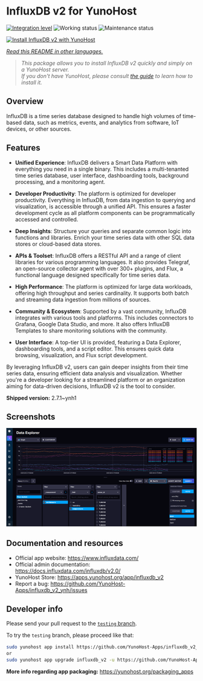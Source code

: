 <!--
N.B.: This README was automatically generated by <https://github.com/YunoHost/apps/tree/master/tools/readme_generator>
It shall NOT be edited by hand.
-->

# InfluxDB v2 for YunoHost

[![Integration level](https://dash.yunohost.org/integration/influxdb_v2.svg)](https://ci-apps.yunohost.org/ci/apps/influxdb_v2/) ![Working status](https://ci-apps.yunohost.org/ci/badges/influxdb_v2.status.svg) ![Maintenance status](https://ci-apps.yunohost.org/ci/badges/influxdb_v2.maintain.svg)

[![Install InfluxDB v2 with YunoHost](https://install-app.yunohost.org/install-with-yunohost.svg)](https://install-app.yunohost.org/?app=influxdb_v2)

*[Read this README in other languages.](./ALL_README.md)*

> *This package allows you to install InfluxDB v2 quickly and simply on a YunoHost server.*  
> *If you don't have YunoHost, please consult [the guide](https://yunohost.org/install) to learn how to install it.*

## Overview

InfluxDB is a time series database designed to handle high volumes of time-based data, such as metrics, events, and analytics from software, IoT devices, or other sources.

## Features

- **Unified Experience**: InfluxDB delivers a Smart Data Platform with everything you need in a single binary. This includes a multi-tenanted time series database, user interface, dashboarding tools, background processing, and a monitoring agent.

- **Developer Productivity**: The platform is optimized for developer productivity. Everything in InfluxDB, from data ingestion to querying and visualization, is accessible through a unified API. This ensures a faster development cycle as all platform components can be programmatically accessed and controlled.

- **Deep Insights**: Structure your queries and separate common logic into functions and libraries. Enrich your time series data with other SQL data stores or cloud-based data stores.

- **APIs & Toolset**: InfluxDB offers a RESTful API and a range of client libraries for various programming languages. It also provides Telegraf, an open-source collector agent with over 300+ plugins, and Flux, a functional language designed specifically for time series data.

- **High Performance**: The platform is optimized for large data workloads, offering high throughput and series cardinality. It supports both batch and streaming data ingestion from millions of sources.

- **Community & Ecosystem**: Supported by a vast community, InfluxDB integrates with various tools and platforms. This includes connectors to Grafana, Google Data Studio, and more. It also offers InfluxDB Templates to share monitoring solutions with the community.

- **User Interface**: A top-tier UI is provided, featuring a Data Explorer, dashboarding tools, and a script editor. This ensures quick data browsing, visualization, and Flux script development.

By leveraging InfluxDB v2, users can gain deeper insights from their time series data, ensuring efficient data analysis and visualization. Whether you're a developer looking for a streamlined platform or an organization aiming for data-driven decisions, InfluxDB v2 is the tool to consider.



**Shipped version:** 2.7.1~ynh1

## Screenshots

![Screenshot of InfluxDB v2](./doc/screenshots/influxdb_v2_data_explorer.png)

## Documentation and resources

- Official app website: <https://www.influxdata.com/>
- Official admin documentation: <https://docs.influxdata.com/influxdb/v2.0/>
- YunoHost Store: <https://apps.yunohost.org/app/influxdb_v2>
- Report a bug: <https://github.com/YunoHost-Apps/influxdb_v2_ynh/issues>

## Developer info

Please send your pull request to the [`testing` branch](https://github.com/YunoHost-Apps/influxdb_v2_ynh/tree/testing).

To try the `testing` branch, please proceed like that:

```bash
sudo yunohost app install https://github.com/YunoHost-Apps/influxdb_v2_ynh/tree/testing --debug
or
sudo yunohost app upgrade influxdb_v2 -u https://github.com/YunoHost-Apps/influxdb_v2_ynh/tree/testing --debug
```

**More info regarding app packaging:** <https://yunohost.org/packaging_apps>
